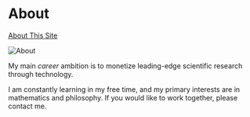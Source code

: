 # About

[About This Site](site/)

![About](/images/gldcoast.png)

My main _career_ ambition is to monetize leading-edge scientific research through technology.


I am constantly learning in my free time, and my primary interests are in mathematics and philosophy.
If you would like to work together, please contact me.
